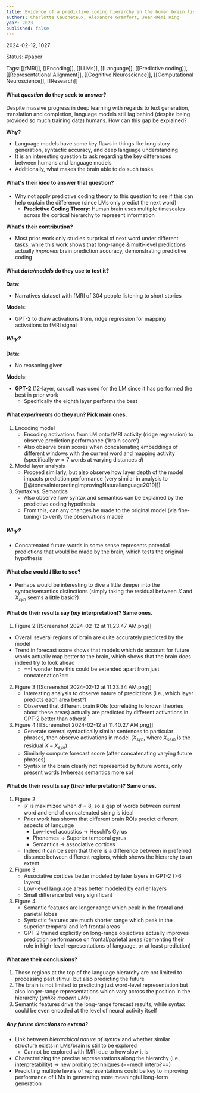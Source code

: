 ```yaml
---
title: Evidence of a predictive coding hierarchy in the human brain listening to speech
authors: Charlotte Caucheteux, Alexandre Gramfort, Jean-Rémi King
year: 2023
published: false
---
```

2024-02-12, 1027

Status: #paper

Tags: [[fMRI]], [[Encoding]], [[LLMs]], [[Language]], [[Predictive coding]], [[Representational Alignment]], [[Cognitive Neuroscience]], [[Computational Neuroscience]], [[Research]]

#### What *question* do they seek to answer? 
Despite massive progress in deep learning with regards to text generation, translation and completion, language models still lag behind (despite being provided so much training data) humans. How can this gap be explained?

**Why?**
* Language models have some key flaws in things like long story generation, syntactic accuracy, and deep language understanding
* It is an interesting question to ask regarding the key differences between humans and language models
* Additionally, what makes the brain able to do such tasks

#### What's their *idea* to answer that question? 
* Why not apply predictive coding theory to this question to see if this can help explain the difference (since LMs only predict the next word)
	* **Predictive Coding Theory**: Human brain uses multiple timescales across the cortical hierarchy to represent information


**What's their contribution?**
* Most prior work only studies surprisal of next word under different tasks, while this work shows that long-range & multi-level predictions actually *improves* brain prediction accuracy, demonstrating predictive coding

#### What *data/models* do they use to test it? 

**Data**:
* Narratives dataset with fMRI of 304 people listening to short stories

**Models**:
* GPT-2 to draw activations from, ridge regression for mapping activations to fMRI signal

##### Why?

**Data**:
* No reasoning given

**Models**:
* **GPT-2** (12-layer, causal) was used for the LM since it has performed the best in prior work
	* Specifically the eighth layer performs the best 

#### What *experiments* do they run? Pick main ones.
1. Encoding model
	* Encoding activations from LM onto fMRI activity (ridge regression) to observe prediction performance ('brain score')
	* Also observe brain scores when concatenating embeddings of different windows with the current word and mapping activity (specifically $w=7$ words at varying distances $d$)
2. Model layer analysis
	* Proceed similarly, but also observe how layer depth of the model impacts prediction performance (very similar in analysis to [[@tonevaInterpretingImprovingNaturallanguage2019]])
3. Syntax vs. Semantics
	* Also observe how syntax and semantics can be explained by the predictive coding hypothesis
	* From this, can any changes be made to the original model (via fine-tuning) to verify the observations made?

##### **Why?** 
* Concatenated future words in some sense represents potential predictions that would be made by the brain, which tests the original hypothesis


#### What else would *I* like to see?
* Perhaps would be interesting to dive a little deeper into the syntax/semantics distinctions (simply taking the residual between $X$ and $X_{syn}$ seems a little basic?)
  
#### What do their results say (*my* interpretation)? Same ones.
1. Figure 2![[Screenshot 2024-02-12 at 11.23.47 AM.png]]
  * Overall several regions of brain are quite accurately predicted by the model 
  * Trend in forecast score shows that models which do account for future words actually map better to the brain, which shows that the brain does indeed try to look ahead 
	  * ==I wonder how this could be extended apart from just concatenation?==
2. Figure 3![[Screenshot 2024-02-12 at 11.33.34 AM.png]]
	* Interesting analysis to observe nature of predictions (i.e., which layer predicts each area best?)
	* Observed that different brain ROIs (correlating to known theories about these areas) actually are predicted by different activations in GPT-2 better than others!
3. Figure 4 ![[Screenshot 2024-02-12 at 11.40.27 AM.png]]
	* Generate several syntactically similar sentences to particular phrases, then observe  activations in model ($X_{syn}$, where $X_{sem}$ is the residual $X - X_{syn}$)
	* Similarly compute forecast score (after concatenating varying future phrases)
	* Syntax in the brain clearly not represented by future words, only present words (whereas semantics more so) 


#### What do their results say (*their* interpretation)? Same ones.
1. Figure 2
	* $\mathcal{F}$ is maximized when $d=8$, so a gap of words between current word and end of concatenated string is ideal 
	* Prior work has shown that different brain ROIs predict different aspects of language
		* Low-level acoustics $\rightarrow$ Heschl's Gyrus
		* Phonemes $\rightarrow$ Superior temporal gyrus
		* Semantics $\rightarrow$ associative cortices
	* Indeed it can be seen that there is a difference between in preferred distance between different regions, which shows the hierarchy to an extent
2. Figure 3
	* Associative cortices better modeled by later layers in GPT-2 (>6 layers)
	* Low-level language areas better modeled by earlier layers 
	* Small difference but very significant
3. Figure 4
	* Semantic features are longer range which peak in the frontal and parietal lobes
	* Syntactic features are much shorter range which peak in the superior temporal and left frontal areas
	* GPT-2 trained explicitly on long-range objectives actually improves prediction performance on frontal/parietal areas (cementing their role in high-level representations of language, or at least prediction)

#### What are their conclusions?
1. Those regions at the top of the language hierarchy are not limited to processing past stimuli but also predicting the future
2. The brain is not limited to predicting just word-level representation but also longer-range representations which vary across the position in the hierarchy (*unlike modern LMs*)
3. Semantic features drive the long-range forecast results, while syntax could be even encoded at the level of neural activity itself

##### **Any future directions to extend?**
* Link between *hierarchical nature of syntax* and whether similar structure exists in LMs/brain is still to be explored 
	* Cannot be explored with fMRI due to how slow it is 
* Characterizing the precise representations along the hierarchy (i.e., interpretability) $\rightarrow$ new probing techniques (==mech interp?==)
* Predicting multiple levels of representations could be key to improving performance of LMs in generating more meaningful long-form generation




